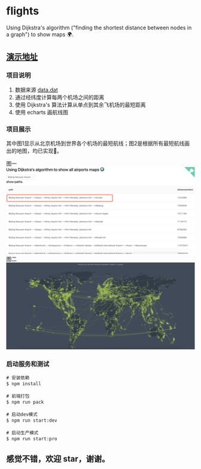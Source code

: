 # flights
Using Dijkstra's algorithm ("finding the shortest distance between nodes in a graph") to show maps 🌍.


<h2><a href="http://106.15.231.221:8101/" target="_blank">演示地址</a></h2>

### 项目说明
1. 数据来源 [data.dat](https://openflights.org/data.html)
2. 通过经纬度计算每两个机场之间的距离
3. 使用 Dijkstra's 算法计算从单点到其余飞机场的最短距离
4. 使用 echarts 画航线图

### 项目展示

其中图1显示从北京机场到世界各个机场的最短航线；图2是根据所有最短航线画出的地图，均已实现💪。

图一
![图一](./assert/1.png)
图二
![图二](./assert/2.png)

### 启动服务和测试
```
# 安装依赖
$ npm install 

# 前端打包
$ npm run pack

# 启动dev模式
$ npm run start:dev

# 启动生产模式
$ npm run start:pro

```
<h2> 感觉不错，欢迎 star，谢谢。<h2>

